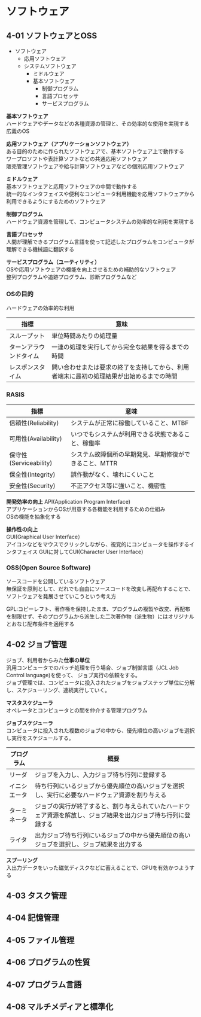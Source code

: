 # ソフトウェア

## 4-01 ソフトウェアとOSS

* ソフトウェア
  * 応用ソフトウェア
  * システムソフトウェア
    * ミドルウェア
    * 基本ソフトウェア
      * 制御プログラム
      * 言語プロセッサ
      * サービスプログラム

**基本ソフトウェア**  
ハードウェアやデータなどの各種資源の管理と、その効率的な使用を実現する  
広義のOS

**応用ソフトウェア（アプリケーションソフトウェア）**  
ある目的のために作られたソフトウェアで、基本ソフトウェア上で動作する  
ワープロソフトや表計算ソフトなどの共通応用ソフトウェア  
販売管理ソフトウェアや給与計算ソフトウェアなどの個別応用ソフトウェア

**ミドルウェア**  
基本ソフトウェアと応用ソフトウェアの中間で動作する  
統一的なインタフェイスや便利なコンピュータ利用機能を応用ソフトウェアから利用できるようにするためのソフトウェア

**制御プログラム**  
ハードウェア資源を管理して、コンピュータシステムの効率的な利用を実現する

**言語プロセッサ**  
人間が理解できるプログラム言語を使って記述したプログラムをコンピュータが理解できる機械語に翻訳する

**サービスプログラム（ユーティリティ）**  
OSや応用ソフトウェアの機能を向上させるための補助的なソフトウェア  
整列プログラムや追跡プログラム、診断プログラムなど

### OSの目的
ハードウェアの効率的な利用

| 指標 | 意味 |
|-|-|
|スループット|単位時間あたりの処理量|
|ターンアラウンドタイム|一連の処理を実行してから完全な結果を得るまでの時間|
|レスポンスタイム|問い合わせまたは要求の終了を支持してから、利用者端末に最初の処理結果が出始めるまでの時間|

### RASIS

| 指標 | 意味 |
|-|-|
|信頼性(Reliability)|システムが正常に稼働していること、MTBF|
|可用性(Availability)|いつでもシステムが利用できる状態であること、稼働率|
|保守性(Serviceability)|システム故障個所の早期発見、早期修復ができること、MTTR|
|保全性(Integrity)|誤作動がなく、壊れにくいこと|
|安全性(Security)|不正アクセス等に強いこと、機密性|

**開発効率の向上**
API(Application Program Interface)  
アプリケーションからOSが用意する各機能を利用するための仕組み  
OSの機能を抽象化する  

**操作性の向上**  
GUI(Graphical User Interface）  
アイコンなどをマウスでクリックしながら、視覚的にコンピュータを操作するインタフェイス
GUIに対してCUI(Character User Interface）  

### OSS(Open Source Software)
ソースコードを公開しているソフトウェア  
無保証を原則として、だれでも自由にソースコードを改変し再配布することで、ソフトウェアを発展させていこうという考え方  

GPL:コピーレフト、著作権を保持したまま、プログラムの複製や改変、再配布を制限せず、そのプログラムから派生した二次著作物（派生物）にはオリジナルとおなじ配布条件を適用する

## 4-02 ジョブ管理

ジョブ、利用者からみた**仕事の単位**  
汎用コンピュータでのバッチ処理を行う場合、ジョブ制御言語（JCL Job Control language)を使って、  ジョブ実行の依頼をする。  
ジョブ管理では、コンピュータに投入されたジョブをジョブステップ単位に分解し、スケジューリング、連続実行していく。  

**マスタスケジューラ**  
オペレータとコンピュータとの間を仲介する管理プログラム  

**ジョブスケジューラ**  
コンピュータに投入された複数のジョブの中から、優先順位の高いジョブを選択し実行をスケジュールする。

| プログラム | 概要 |
|-|-|
|リーダ|ジョブを入力し、入力ジョブ待ち行列に登録する|
|イニシエータ|待ち行列にいるジョブから優先順位の高いジョブを選択し、実行に必要なハードウェア資源を割り与える|
|ターミネータ|ジョブの実行が終了すると、割り与えられていたハードウェア資源を解放し、ジョブ結果を出力ジョブ待ち行列に登録する|
|ライタ|出力ジョブ待ち行列にいるジョブの中から優先順位の高いジョブを選択し、ジョブ結果を出力する|

**スプーリング**  
入出力データをいった磁気ディスクなどに蓄えることで、CPUを有効かつようする


## 4-03 タスク管理

## 4-04 記憶管理

## 4-05 ファイル管理

## 4-06 プログラムの性質

## 4-07 プログラム言語

## 4-08 マルチメディアと標準化
